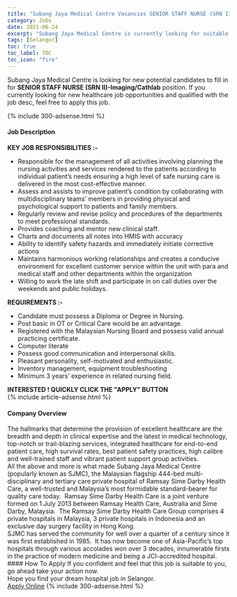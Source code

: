 ```yaml
---
title: "Subang Jaya Medical Centre Vacancies SENIOR STAFF NURSE (SRN II)-Imaging/Cathlab" 
category: Jobs 
date: 2021-06-24 
excerpt: "Subang Jaya Medical Centre is currently looking for suitable person to fill in the SENIOR STAFF NURSE (SRN II)-Imaging/Cathlab which positioned at Selangor" 
tags: [Selangor] 
toc: true 
toc_label: TOC 
toc_icon: "fire" 
--- 
```


<p>Subang Jaya Medical Centre is looking for new potential candidates to fill in for <b>SENIOR STAFF NURSE (SRN II)-Imaging/Cathlab</b> position. If you currently looking for new healthcare job opportunities and qualified with the job desc, feel free to apply this job.
</p>{% include 300-adsense.html %} 
<div><div><h4>Job Description</h4></div><div><div><span><div><div><div><strong>KEY JOB RESPONSIBILITIES :-</strong></div><ul><li>Responsible for the management of all activities involving planning the nursing activities and services rendered to the patients according to individual patient&#8217;s needs ensuring a high level of safe nursing care is delivered in the most cost-effective manner.</li><li>Assess and assists to improve patient&#8217;s condition by collaborating with multidisciplinary teams&#8217; members in providing physical and psychological support to patients and family members.</li><li>Regularly review and revise policy and procedures of the departments to meet professional standards.</li><li>Provides coaching and mentor new clinical staff.</li><li>Charts and documents all notes into HMIS with accuracy</li><li>Ability to identify safety hazards and immediately initiate corrective actions</li><li>Maintains harmonious working relationships and creates a conducive environment for excellent customer service within the unit with para and medical staff and other departments within the organization</li><li>Willing to work the late shift and participate in on call duties over the weekends and public holidays.</li></ul><div><strong>REQUIREMENTS :-</strong></div><ul><li>Candidate must possess a Diploma or Degree in Nursing.</li><li>Post basic in OT or Critical Care would be an advantage.</li><li>Registered with the Malaysian Nursing Board and possess valid annual practicing certificate.</li><li>Computer literate</li><li>Possess good communication and interpersonal skills.</li><li>Pleasant personality, self-motivated and enthusiastic.</li><li>Inventory management, equipment troubleshooting</li><li>Minimum 3 years&#8217; experience in related nursing field.</li></ul><div><strong>INTERESTED ! QUICKLY CLICK THE "APPLY" BUTTON</strong></div></div></div></span></div></div></div> 
{% include article-adsense.html %} 
<div><div><h4>Company Overview</h4></div><div><div><span><div><div>
<div>
		The hallmarks that determine the provision of excellent healthcare are the breadth and depth in clinical expertise and the latest in medical technology, top-notch or trail-blazing services, integrated healthcare for end-to-end patient care, high survival rates, best patient safety practices, high calibre and well-trained staff and vibrant patient support group activities.</div>
<div>
		All the above and more is what made Subang Jaya Medical Centre (popularly known as SJMC), the Malaysian flagship 444-bed multi-disciplinary and tertiary care private hospital of Ramsay Sime Darby Health Care, a well-trusted and Malaysia&#8217;s most formidable standard-bearer for quality care today.&#160; Ramsay Sime Darby Health Care is a joint venture formed on 1 July 2013 between Ramsay Health Care, Australia and Sime Darby, Malaysia.&#160; The Ramsay Sime Darby Health Care Group comprises 4 private hospitals in Malaysia, 3 private hospitals in Indonesia and an exclusive day surgery facility in Hong Kong.</div>
<div>
		SJMC has served the community for well over a quarter of a century since it was first established in 1985.&#160; It has now become one of Asia-Pacific&#8217;s top hospitals through various accolades won over 3 decades, innumerable firsts in the practice of modern medicine and being a JCI-accredited hospital.</div>
</div></div></span></div></div></div> 
#### How To Apply 
If you confident and feel that this job is suitable to you, go ahead take your action now. <br/> 
Hope you find your dream hospital job in Selangor. <br/> 
<a href="https://www.jobstreet.com.my/en/job/senior-staff-nurse-srn-ii-imaging-cathlab-4594976?jobId=jobstreet-my-job-4594976" class="btn btn--warning" target="_blank" rel="nofollow noopenner">Apply Online</a> 
{% include 300-adsense.html %} 